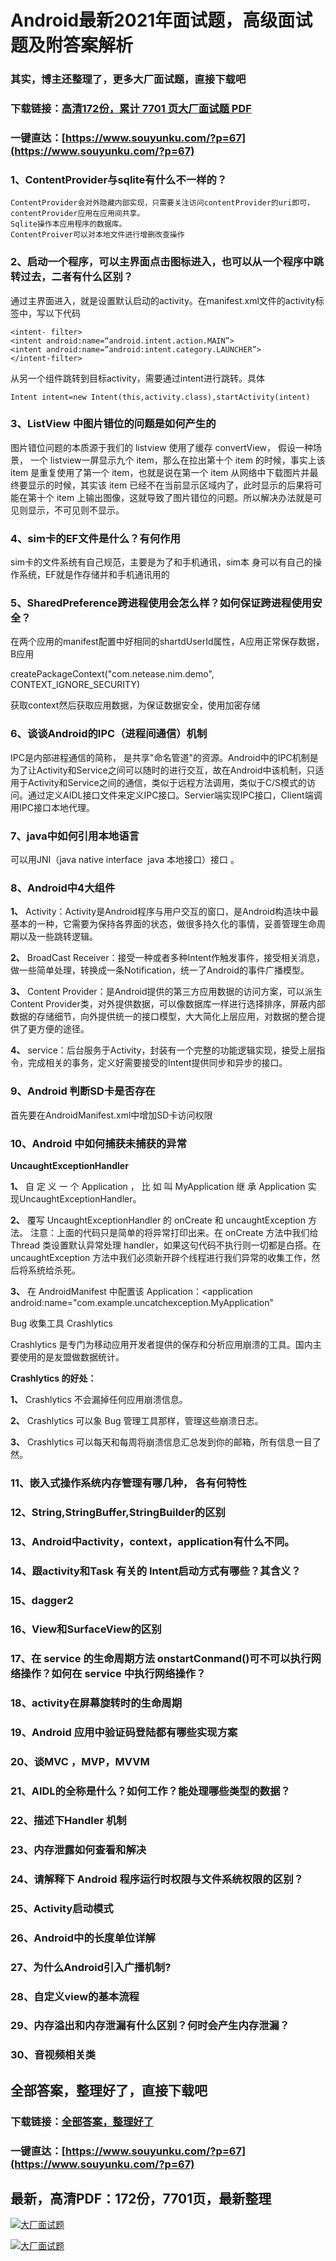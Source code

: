 # Android最新2021年面试题，高级面试题及附答案解析

### 其实，博主还整理了，更多大厂面试题，直接下载吧

### 下载链接：[高清172份，累计 7701 页大厂面试题  PDF](https://www.souyunku.com/?p=67)

### 一键直达：[https://www.souyunku.com/?p=67](https://www.souyunku.com/?p=67)



### 1、ContentProvider与sqlite有什么不一样的？

```
ContentProvider会对外隐藏内部实现，只需要关注访问contentProvider的uri即可，contentProvider应用在应用间共享。
Sqlite操作本应用程序的数据库。
ContentProiver可以对本地文件进行增删改查操作
```


### 2、启动一个程序，可以主界面点击图标进入，也可以从一个程序中跳转过去，二者有什么区别？

通过主界面进入，就是设置默认启动的activity。在manifest.xml文件的activity标签中，写以下代码

```
<intent- filter>
<intent android:name=“android.intent.action.MAIN”>
<intent android:name=”android:intent.category.LAUNCHER”>
</intent-filter>
```

从另一个组件跳转到目标activity，需要通过intent进行跳转。具体

```
Intent intent=new Intent(this,activity.class),startActivity(intent)
```


### 3、ListView 中图片错位的问题是如何产生的

图片错位问题的本质源于我们的 listview 使用了缓存 convertView， 假设一种场景， 一个 listview一屏显示九个 item，那么在拉出第十个 item 的时候，事实上该 item 是重复使用了第一个 item，也就是说在第一个 item 从网络中下载图片并最终要显示的时候，其实该 item 已经不在当前显示区域内了，此时显示的后果将可能在第十个 item 上输出图像，这就导致了图片错位的问题。所以解决办法就是可见则显示，不可见则不显示。


### 4、sim卡的EF文件是什么？有何作用

sim卡的文件系统有自己规范，主要是为了和手机通讯，sim本 身可以有自己的操作系统，EF就是作存储并和手机通讯用的


### 5、SharedPreference跨进程使用会怎么样？如何保证跨进程使用安全？

在两个应用的manifest配置中好相同的shartdUserId属性，A应用正常保存数据，B应用

createPackageContext("com.netease.nim.demo", CONTEXT_IGNORE_SECURITY)

获取context然后获取应用数据，为保证数据安全，使用加密存储


### 6、谈谈Android的IPC（进程间通信）机制

IPC是内部进程通信的简称， 是共享"命名管道"的资源。Android中的IPC机制是为了让Activity和Service之间可以随时的进行交互，故在Android中该机制，只适用于Activity和Service之间的通信，类似于远程方法调用，类似于C/S模式的访问。通过定义AIDL接口文件来定义IPC接口。Servier端实现IPC接口，Client端调用IPC接口本地代理。


### 7、java中如何引用本地语言

可以用JNI（java native interface  java 本地接口）接口 。


### 8、Android中4大组件

**1、** Activity：Activity是Android程序与用户交互的窗口，是Android构造块中最基本的一种，它需要为保持各界面的状态，做很多持久化的事情，妥善管理生命周期以及一些跳转逻辑。

**2、** BroadCast Receiver：接受一种或者多种Intent作触发事件，接受相关消息，做一些简单处理，转换成一条Notification，统一了Android的事件广播模型。

**3、** Content Provider：是Android提供的第三方应用数据的访问方案，可以派生Content Provider类，对外提供数据，可以像数据库一样进行选择排序，屏蔽内部数据的存储细节，向外提供统一的接口模型，大大简化上层应用，对数据的整合提 供了更方便的途径。

**4、** service：后台服务于Activity，封装有一个完整的功能逻辑实现，接受上层指令，完成相关的事务，定义好需要接受的Intent提供同步和异步的接口。


### 9、Android 判断SD卡是否存在

首先要在AndroidManifest.xml中增加SD卡访问权限


### 10、Android 中如何捕获未捕获的异常

**UncaughtExceptionHandler**

**1、** 自 定 义 一 个 Application ， 比 如 叫 MyApplication 继 承 Application 实 现UncaughtExceptionHandler。

**2、** 覆写 UncaughtExceptionHandler 的 onCreate 和 uncaughtException 方法。 注意：上面的代码只是简单的将异常打印出来。在 onCreate 方法中我们给 Thread 类设置默认异常处理 handler，如果这句代码不执行则一切都是白搭。在 uncaughtException 方法中我们必须新开辟个线程进行我们异常的收集工作，然后将系统给杀死。

**3、** 在 AndroidManifest 中配置该 Application：<application android:name="com.example.uncatchexception.MyApplication"

Bug 收集工具 Crashlytics

Crashlytics 是专门为移动应用开发者提供的保存和分析应用崩溃的工具。国内主要使用的是友盟做数据统计。

**Crashlytics 的好处：**

**1、** Crashlytics 不会漏掉任何应用崩溃信息。

**2、** Crashlytics 可以象 Bug 管理工具那样，管理这些崩溃日志。

**3、** Crashlytics 可以每天和每周将崩溃信息汇总发到你的邮箱，所有信息一目了然。


### 11、嵌入式操作系统内存管理有哪几种， 各有何特性
### 12、String,StringBuffer,StringBuilder的区别
### 13、Android中activity，context，application有什么不同。
### 14、跟activity和Task 有关的 Intent启动方式有哪些？其含义？
### 15、dagger2
### 16、View和SurfaceView的区别
### 17、在 service 的生命周期方法 onstartConmand()可不可以执行网络操作？如何在 service 中执行网络操作？
### 18、activity在屏幕旋转时的生命周期
### 19、Android 应用中验证码登陆都有哪些实现方案
### 20、谈MVC ，MVP，MVVM
### 21、AIDL的全称是什么？如何工作？能处理哪些类型的数据？
### 22、描述下Handler 机制
### 23、内存泄露如何查看和解决
### 24、请解释下 Android 程序运行时权限与文件系统权限的区别？
### 25、Activity启动模式
### 26、Android中的长度单位详解
### 27、为什么Android引入广播机制?
### 28、自定义view的基本流程
### 29、内存溢出和内存泄漏有什么区别？何时会产生内存泄漏？
### 30、音视频相关类




## 全部答案，整理好了，直接下载吧

### 下载链接：[全部答案，整理好了](https://www.souyunku.com/?p=67)

### 一键直达：[https://www.souyunku.com/?p=67](https://www.souyunku.com/?p=67)


## 最新，高清PDF：172份，7701页，最新整理

[![大厂面试题](https://www.souyunku.com/wp-content/uploads/weixin/mst.png "大厂面试题")](https://www.souyunku.com/wp-content/uploads/weixin/githup-weixin.png"大厂面试题")

[![大厂面试题](https://www.souyunku.com/wp-content/uploads/weixin/githup-weixin.png "架构师专栏")](https://www.souyunku.com/wp-content/uploads/weixin/githup-weixin.png "架构师专栏")
